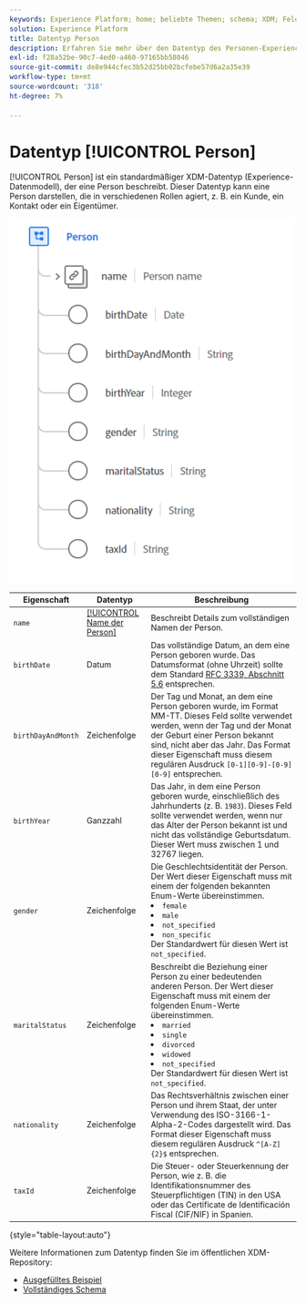 ```yaml
---
keywords: Experience Platform; home; beliebte Themen; schema; XDM; Felder; Schemas; Schemas; Person; Datentyp; Datentyp; Datentyp;
solution: Experience Platform
title: Datentyp Person
description: Erfahren Sie mehr über den Datentyp des Personen-Experience-Datenmodells (XDM).
exl-id: f28a52be-90c7-4ed0-a460-97165bb58046
source-git-commit: de8e944cfec3b52d25bb02bcfebe57d6a2a35e39
workflow-type: tm+mt
source-wordcount: '318'
ht-degree: 7%

---
```


# Datentyp [!UICONTROL Person]

[!UICONTROL Person] ist ein standardmäßiger XDM-Datentyp (Experience-Datenmodell), der eine Person beschreibt. Dieser Datentyp kann eine Person darstellen, die in verschiedenen Rollen agiert, z. B. ein Kunde, ein Kontakt oder ein Eigentümer.

<img src="../images/data-types/person.PNG" width="500" /><br />

| Eigenschaft | Datentyp | Beschreibung |
| --- | --- | --- |
| `name` | [[!UICONTROL Name der Person]](./person-name.md) | Beschreibt Details zum vollständigen Namen der Person. |
| `birthDate` | Datum | Das vollständige Datum, an dem eine Person geboren wurde. Das Datumsformat (ohne Uhrzeit) sollte dem Standard [RFC 3339, Abschnitt 5.6](https://tools.ietf.org/html/rfc3339#section-5.6) entsprechen. |
| `birthDayAndMonth` | Zeichenfolge | Der Tag und Monat, an dem eine Person geboren wurde, im Format MM-TT. Dieses Feld sollte verwendet werden, wenn der Tag und der Monat der Geburt einer Person bekannt sind, nicht aber das Jahr. Das Format dieser Eigenschaft muss diesem regulären Ausdruck `[0-1][0-9]-[0-9][0-9]` entsprechen. |
| `birthYear` | Ganzzahl | Das Jahr, in dem eine Person geboren wurde, einschließlich des Jahrhunderts (z. B. `1983`). Dieses Feld sollte verwendet werden, wenn nur das Alter der Person bekannt ist und nicht das vollständige Geburtsdatum. Dieser Wert muss zwischen 1 und 32767 liegen. |
| `gender` | Zeichenfolge | Die Geschlechtsidentität der Person. Der Wert dieser Eigenschaft muss mit einem der folgenden bekannten Enum-Werte übereinstimmen. <li> `female` </li> <li> `male` </li> <li> `not_specified` </li> <li> `non_specific` </li> Der Standardwert für diesen Wert ist `not_specified`. |
| `maritalStatus` | Zeichenfolge | Beschreibt die Beziehung einer Person zu einer bedeutenden anderen Person. Der Wert dieser Eigenschaft muss mit einem der folgenden Enum-Werte übereinstimmen. <li> `married` </li> <li> `single` </li> <li> `divorced` </li> <li> `widowed` </li> <li> `not_specified` </li> Der Standardwert für diesen Wert ist `not_specified`. |
| `nationality` | Zeichenfolge | Das Rechtsverhältnis zwischen einer Person und ihrem Staat, der unter Verwendung des ISO-3166-1-Alpha-2-Codes dargestellt wird. Das Format dieser Eigenschaft muss diesem regulären Ausdruck `^[A-Z]{2}$` entsprechen. |
| `taxId` | Zeichenfolge | Die Steuer- oder Steuerkennung der Person, wie z. B. die Identifikationsnummer des Steuerpflichtigen (TIN) in den USA oder das Certificate de Identificación Fiscal (CIF/NIF) in Spanien. |

{style="table-layout:auto"}

Weitere Informationen zum Datentyp finden Sie im öffentlichen XDM-Repository:

* [Ausgefülltes Beispiel](https://github.com/adobe/xdm/blob/master/components/datatypes/person/person.example.1.json)
* [Vollständiges Schema](https://github.com/adobe/xdm/blob/master/components/datatypes/person/person.schema.json)
